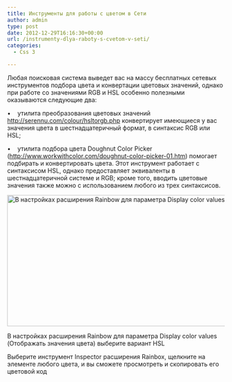 ```yaml
---
title: Инструменты для работы с цветом в Сети
author: admin
type: post
date: 2012-12-29T16:16:30+00:00
url: /instrumenty-dlya-raboty-s-cvetom-v-seti/
categories:
  - Css 3

---
```

Любая поисковая система выведет вас на массу бесплатных сетевых инструментов подбора цвета и конвертации цветовых значений, однако при работе со значениями RGB и HSL особенно полезными оказываются следующие два:

•    утилита преобразования цветовых значений http://serennu.com/colour/hsltorgb.php конвертирует имеющиеся у вас значения цвета в шестнадцатеричный формат, в синтаксис RGB или HSL;

•    утилита подбора цвета Doughnut Color Picker (http://www.workwithcolor.com/doughnut-color-picker-01.htm) помогает подбирать и конвертировать цвета. Этот инструмент работает с синтаксисом HSL, однако предоставляет эквиваленты в шестнадцатеричной системе и RGB; кроме того, вводить цветовые значения также можно с использованием любого из трех синтаксисов.

<a href="http://formstyle.com.ua/?attachment_id=1371" rel="attachment wp-att-1371"><img class="aligncenter size-full wp-image-1371" alt="В настройках расширения Rainbow для параметра Display color values" src="http://formstyle.com.ua/wp-content/uploads/2012/12/В-настройках-расширения-Rainbow-для-параметра-Display-color-values.png" width="668" height="304" srcset="http://formstyle.com.ua/wp-content/uploads/2012/12/В-настройках-расширения-Rainbow-для-параметра-Display-color-values.png 668w, http://formstyle.com.ua/wp-content/uploads/2012/12/В-настройках-расширения-Rainbow-для-параметра-Display-color-values-300x136.png 300w" sizes="(max-width: 668px) 100vw, 668px" /></a>

В настройках расширения Rainbow для параметра Display color values (Отображать значения цвета) выберите вариант HSL

Выберите инструмент Inspector расширения Rainbox, щелкните на элементе любого цвета, и вы сможете просмотреть и скопировать его цветовой код